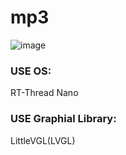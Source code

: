 # mp3

![image](https://github.com/Trisuborn/mp3-lvgl-stm32f405rgt/tree/master/picture/MP3_mainmenu.png)

### USE OS: 
  RT-Thread Nano

### USE Graphial Library: 
  LittleVGL(LVGL)
